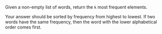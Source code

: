 Given a non-empty list of words, return the `k` most frequent elements.

Your answer should be sorted by frequency from highest to lowest. If two words have the same frequency, then the word with the lower alphabetical order comes first.